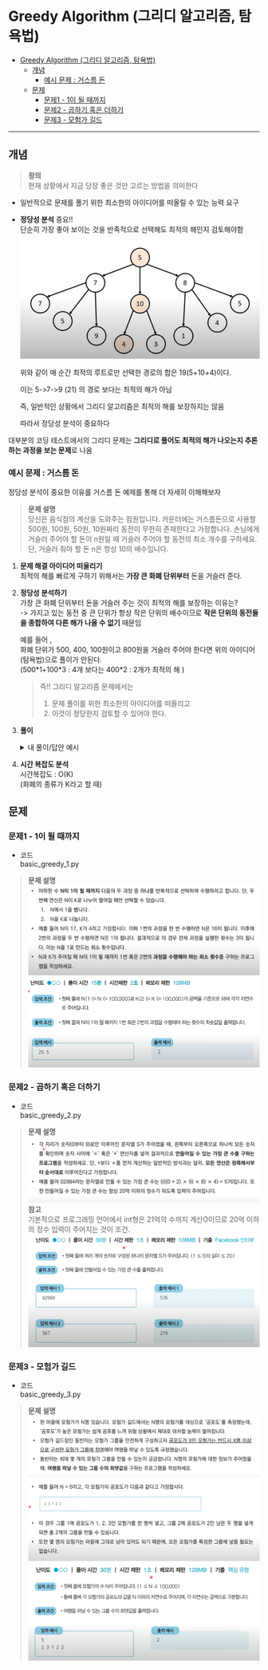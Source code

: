# Greedy Algorithm (그리디 알고리즘, 탐욕법)

- [Greedy Algorithm (그리디 알고리즘, 탐욕법)](#greedy-algorithm-그리디-알고리즘-탐욕법)
  - [개념](#개념)
    - [예시 문제 : 거스름 돈](#예시-문제--거스름-돈)
  - [문제](#문제)
    - [문제1 - 1이 될 때까지](#문제1---1이-될-때까지)
    - [문제2 - 곱하기 혹은 더하기](#문제2---곱하기-혹은-더하기)
    - [문제3 - 모험가 길드](#문제3---모험가-길드)

---

## 개념

> **정의**  
> 현재 상황에서 지금 당장 좋은 것만 고르는 방법을 의미한다

- 일반적으로 문제를 풀기 위한 최소한의 아이디어를 떠올릴 수 있는 능력 요구

- **정당성 분석** 중요!!  
  단순히 가장 좋아 보이는 것을 반족적으로 선택해도 최적의 해인지 검토해야함

  ![그리디 알고리즘으로 선택한 경로](image.png)

  위와 같이 매 순간 최적의 루트로만 선택한 경로의 합은 19(5+10+4)이다.

  이는 5->7->9 (21) 의 경로 보다는 최적의 해가 아님

  즉, 일반적인 상황에서 그리디 알고리즘은 최적의 해를 보장하지는 않음

  따라서 정당성 분석이 중요하다

대부분의 코딩 테스트에서의 그리디 문제는 **그리디로 풀어도 최적의 해가 나오는지 추론하는 과정을 보는 문제**로 나옴

### 예시 문제 : 거스름 돈

정당성 분석이 중요한 이유를 거스름 돈 예제를 통해 더 자세히 이해해보자

> **문제 설명**  
> 당신은 음식점의 계산을 도와주는 점원입니다. 카운터에는 거스름돈으로 사용할 500원, 100원, 50원, 10원짜리 동전이 무한히 존재한다고 가정합니다. 손님에게 거슬러 주어야 할 돈이 n원일 때 거슬러 주어야 할 동전의 최소 개수를 구하세요. 단, 거슬러 줘야 할 돈 n은 항상 10의 배수입니다.

1.  **문제 해결 아이디어 떠올리기**  
    최적의 해를 빠르게 구하기 위해서는 **가장 큰 화폐 단위부터** 돈을 거슬러 준다.
2.  **정당성 분석하기**  
    가장 큰 화폐 단위부터 돈을 거슬러 주는 것이 최적의 해를 보장하는 이유는?  
    -> 가지고 있는 동전 중 큰 단위가 항상 작은 단위의 배수이므로 **작은 단위의 동전들을 종합하여 다른 해가 나올 수 없기** 때문임

    예를 들어 ,  
    화폐 단위가 500, 400, 100원이고 800원을 거슬러 주어야 한다면 위의 아이디어(탐욕법)으로 풀이가 안된다.  
    (500\*1+100\*3 : 4개 보다는 400\*2 : 2개가 최적의 해 )

    > 즉!! 그리디 알고리즘 문제에서는
    >
    > 1.  문제 풀이를 위한 최소한의 아이디어를 떠올리고
    > 2.  이것이 정당한지 검토할 수 있어야 한다.

3.  **풀이**
    <details>
    <summary>내 풀이/답안 예시</summary>
    <div markdown="1">
     내 풀이

    ```python
     my_money = (500,100,50,10)
     n = int(input("손님 돈: "))

     result = 0
     for i in my_money:
     result += n//i
     n = n%i
     if n%i == 0: break

     print("거스름돈:",result)
    ```

    답안 예시

    ```python
    n = 1260
    count = 0

    # 큰 단위의 화폐부터 차례대로 확인하기
    array = [500, 100, 50, 10]

    for coin in array:
        count += n // coin # 해당 화폐로 거슬러 줄 수 있는 동전의 개수 세기
        n%= coin

    print(count)
    ```

     </div>
     </details>

4.  **시간 복잡도 분석**  
    시간복잡도 : O(K)  
    (화폐의 종류가 K라고 할 때)

## 문제

### 문제1 - 1이 될 때까지

- 코드  
  basic_greedy_1.py

> **문제 설명**  
> ![문제](image-1.png) ![문제 조건](image-2.png)

### 문제2 - 곱하기 혹은 더하기

- 코드  
  basic_greedy_2.py

> **문제 설명** ![문제](image-3.png)  
> **참고**  
> 기본적으로 프로그래밍 언어에서 int형은 21억의 수까지 계산O이므로 20억 이하의 정수 입력이 주어지는 것이 조건.
> ![문제 조건](image-4.png)

### 문제3 - 모험가 길드

- 코드  
  basic_greedy_3.py

> **문제 설명** ![문제1](image-5.png) ![문제2](image-6.png) ![문제 조건](image-7.png)
